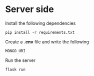 # Server side

Install the following dependencies

    pip install -r requirements.txt

Create a **.env** file and write the following

    MONGO_URI

Run the server

    flask run